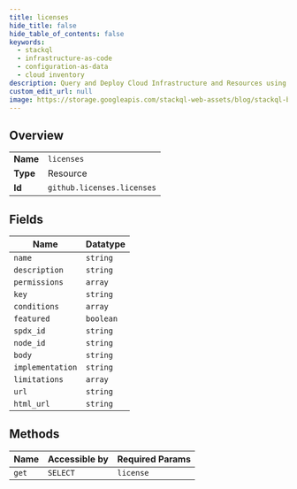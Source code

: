 ```yaml
---
title: licenses
hide_title: false
hide_table_of_contents: false
keywords:
  - stackql
  - infrastructure-as-code
  - configuration-as-data
  - cloud inventory
description: Query and Deploy Cloud Infrastructure and Resources using SQL
custom_edit_url: null
image: https://storage.googleapis.com/stackql-web-assets/blog/stackql-blog-post-featured-image.png
---
```

  
    

## Overview
<table><tbody>
<tr><td><b>Name</b></td><td><code>licenses</code></td></tr>
<tr><td><b>Type</b></td><td>Resource</td></tr>
<tr><td><b>Id</b></td><td><code>github.licenses.licenses</code></td></tr>
</tbody></table>

## Fields
| Name | Datatype |
| ---- | -------- |
| `name` | `string` |
| `description` | `string` |
| `permissions` | `array` |
| `key` | `string` |
| `conditions` | `array` |
| `featured` | `boolean` |
| `spdx_id` | `string` |
| `node_id` | `string` |
| `body` | `string` |
| `implementation` | `string` |
| `limitations` | `array` |
| `url` | `string` |
| `html_url` | `string` |
## Methods
| Name | Accessible by | Required Params |
| ---- | ------------- | --------------- |
| `get` | `SELECT` | `license` |
